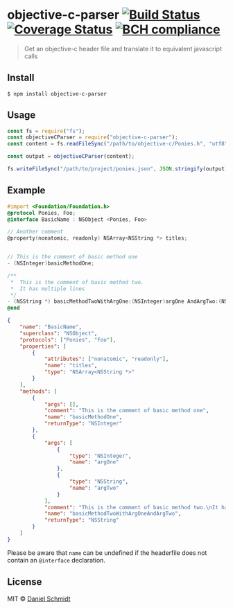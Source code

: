 # objective-c-parser [![Build Status](https://travis-ci.org/DanielMSchmidt/objective-c-parser.svg?branch=master)](https://travis-ci.org/DanielMSchmidt/objective-c-parser) [![Coverage Status](https://coveralls.io/repos/github/DanielMSchmidt/objective-c-parser/badge.svg?branch=master)](https://coveralls.io/github/DanielMSchmidt/objective-c-parser?branch=master) [![BCH compliance](https://bettercodehub.com/edge/badge/DanielMSchmidt/objective-c-parser?branch=master)](https://bettercodehub.com/)

> Get an objective-c header file and translate it to equivalent javascript calls

## Install

```
$ npm install objective-c-parser
```

## Usage

```js
const fs = require("fs");
const objectiveCParser = require("objective-c-parser");
const content = fs.readFileSync("/path/to/objective-c/Ponies.h", "utf8");

const output = objectiveCParser(content);

fs.writeFileSync("/path/to/project/ponies.json", JSON.stringify(output));
```

## Example

```objective-c
#import <Foundation/Foundation.h>
@protocol Ponies, Foo;
@interface BasicName : NSObject <Ponies, Foo>

// Another comment
@property(nonatomic, readonly) NSArray<NSString *> titles;


// This is the comment of basic method one
- (NSInteger)basicMethodOne;

/**
 *  This is the comment of basic method two.
 *  It has multiple lines
 */
- (NSString *) basicMethodTwoWithArgOne:(NSInteger)argOne AndArgTwo:(NSString *)argTwo;
@end
```

```json
{
	"name": "BasicName",
	"superclass": "NSObject",
	"protocols": ["Ponies", "Foo"],
	"properties": [
		{
			"attributes": ["nonatomic", "readonly"],
			"name": "titles",
			"type": "NSArray<NSString *>"
		}
	],
	"methods": [
		{
			"args": [],
			"comment": "This is the comment of basic method one",
			"name": "basicMethodOne",
			"returnType": "NSInteger"
		},
		{
			"args": [
				{
					"type": "NSInteger",
					"name": "argOne"
				},
				{
					"type": "NSString",
					"name": "argTwo"
				}
			],
			"comment": "This is the comment of basic method two.\nIt has multiple lines",
			"name": "basicMethodTwoWithArgOneAndArgTwo",
			"returnType": "NSString"
		}
	]
}
```

Please be aware that `name` can be undefined if the headerfile does not contain an `@interface` declaration.

## License

MIT © [Daniel Schmidt](http://danielmschmidt.de)
